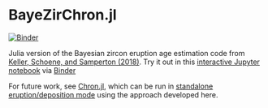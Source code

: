 # BayeZirChron.jl

[![Binder](https://mybinder.org/static/images/badge_logo.svg)](https://mybinder.org/v2/gh/brenhinkeller/BayeZirChron.c/master?filepath=julia%2Fdemo.ipynb)

Julia version of the Bayesian zircon eruption age estimation code from [Keller, Schoene, and Samperton (2018)](https://doi.org/10.7185/geochemlet.1826). Try it out in this [interactive Jupyter notebook](https://mybinder.org/v2/gh/brenhinkeller/BayeZirChron.c/master?filepath=julia%2Fdemo.ipynb) via [Binder](https://mybinder.org)

For future work, see [Chron.jl](https://github.com/brenhinkeller/Chron.jl), which can be run in [standalone eruption/deposition mode](https://github.com/brenhinkeller/Chron.jl#standalone-age-depth-modelling) using the approach developed here.
